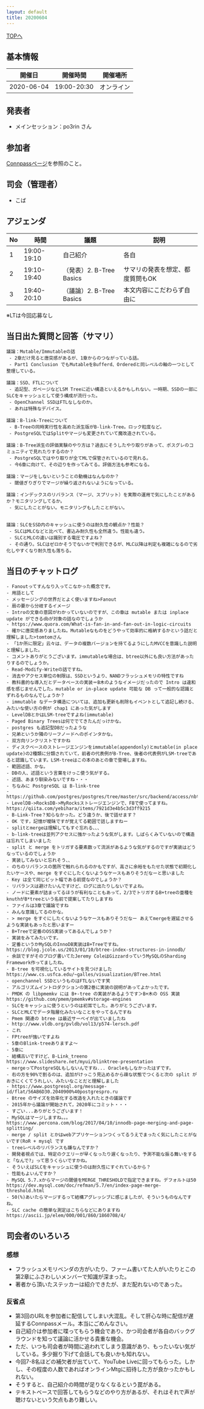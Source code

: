 ```yaml
---
layout: default
title: 20200604
---
```

[TOPへ](/group-tokyo/)

## 基本情報

|開催日|開催時間|開催場所|
|---|---|---|
|2020-06-04|19:00-20:30|オンライン|

## 発表者
- メインセッション：po3rin さん

## 参加者
[Connpassページ](https://databaseinternals.connpass.com/event/177235/)を参照のこと。

## 司会（管理者）
- こば

## アジェンダ

|No|時間|議題|説明|
|---|---|---|---|
|1|19:00-19:10|自己紹介|各自|
|2|19:10-19:40|（発表）2. B-Tree Basics|サマリの発表を想定、都度質問もOK|
|3|19:40-20:10|（議論）2. B-Tree Basics|本文内容にこだわらず自由に|

※LTは今回応募なし

## 当日出た質問と回答（サマリ）

```
議論：Mutable/Immutableの話
 - 2章だけ見ると唐突感があるが、1章からのつながっている話。
 - Part1 Conclusion でもMutableをBufferd、Orderedと同レベルの軸の一つとして整理している。

議論：SSD、FTLについて
 - 追記型、ガベージなどLSM Treeに近い構造といえるかもしれない。一時期、SSDの一部にSLCをキャッシュとして使う構成が流行った。
 - OpenChannel SSDはFTLなしなのか。
 - あれは特殊なデバイス。

議論：B-link-Treeについて
 - B-Treeの同時実行性を高めた派生版がB-link-Tree。ロック粒度など。
 - PostgreSQLではSplitやマージも変更されていて魔改造されている。

議論：B-Tree派生の評価実験のやり方は？過去にそうしたやり取りがあって、ポスグレのコミュニティで見れたりするのか？
 - PostgreSQLではやり取りが全てMLで保管されているので見れる。
 - 今6章に向けて、その辺りを作ってみてる。評価方法も参考になる。

議論：マージをしないということの動機はなんなのか？
 - 閾値ぎりぎりでマージが繰り返されないようになっている。

議論：インデックスのリバランス（マージ、スプリット）を実際の運用で気にしたことがあるか？モニタリングしてるか。
 - 気にしたことがない。モニタリングもしたことがない。


議論：SLCをSSD内のキャッシュに使うのは耐久性の観点か？性能？
 - SLCはMLCなどと比べて、書込み耐久性も全然違う。性能も違う。
 - SLCとMLCの違いは識別する電圧ですよね？
 - その通り。SLCはゼロかそうでないかで判別できるが、MLC以降は判定も複雑になるので劣化しやすくなり耐久性も落ちる。
```

## 当日のチャットログ

```
- Fanoutってすんなり入ってこなかった概念です。
- 用語として
- メッセージングの世界だとよく使いますね>Fanout
- 扇の要から分岐するイメージ
- Introの文章の意図がわかっていないのですが、この章は mutable または inplace update ができるdbが対象の話なのでしょうか
- https://www.quora.com/What-is-fan-in-and-fan-out-in-logic-circuits
- 確かに唐突感ありましたね。Mutableなものをどうやって効率的に格納するかという話だと理解しました>tomtomさん
- 「1か所に限定」云々は、データの複数バージョンを持てるようにしたMVCCを意識した説明と理解しました。
- コメントありがとうございます。immutableな場合は、btree以外にも良い方法があったりするのでしょうか。
- Read-Modify-Writeの話ですね。
- 消去やアクセス単位の制限は、SSDというより、NANDフラッシュメモリの特性ですね
- 教科書的な導入だとデータベースの実装＝B木のようなイメージだったので Intro は違和感を感じませんでした。mutable or in-place update 可能な DB って一般的な認識とずれるものなんでしょうか？
- immutable なデータ構造については、追加も更新も削除もイベントとして追記し続ける、みたいな使い方の例が chap1 にあった気がします
- LevelDBとかはLSM-treeですよね(immutable)
- Paged Binary Treesは何ででてきたんだっけかな。
- postgres も追記型DBだったような
- 兄弟というか隣のリーフノードへのポインタかな。
- 双方向リンクリストですかね
- ディスクベースのストレージエンジンをimmutable(appendonly)とmutable(in place update)の2種類に分類されていて，前者の代表例がB-Tree、後者の代表例がLSM-treeであると認識しています。LSM-treeはこの本のあとの章で登場しますね。
- 範囲述語、かな。
- DBの人、述語という言葉をけっこ使う気がする。
- 述語、あまり馴染みないですね・・・
- ちなみに PostgreSQL は B-link-tree
- https://github.com/postgres/postgres/tree/master/src/backend/access/nbtree
- LevelDB->RocksDB->MyRocksストレージエンジンで、FBで使ってますね。　https://qiita.com/yebihara/items/7921d3e4b5c3d3ff9215
- B-Link-Tree？知らなかった。どう違うか、後で話せます？
- OK です，記憶が曖昧ですが覚えてる範囲で話しますねー
- splitとmergeは理解してもすぐ忘れる、、、
- b-link-treeは並列アクセスに強かったような気がします。しばらくみていないので構造は忘れてしまいました
- split と merge をトリガする要素数って流派があるような気がするのですが実装はどうなっているのでしょうか
- 実装してみないと忘れそう、、
- のちのリバランスの箇所で触れられるのかもですが、高さに余裕をもたせた状態で初期化したいケースや、merge をすぐにしたくないようなケースもありそうだなーと思いました
- Key は全て同じビット幅である前提なのでしょうか？
- リバランスは避けたいんですけど、ログに出たりしないですよね。
- ノードに要素が詰まってるほうが有利なこともあって，2/3でトリガするB+treeの亜種をknuthがB*treeという名前で提案してたりしますね
- ファイルは3章で議論ですね
- みんな意識してるのかな。
- > merge をすぐにしたくないようなケースもありそうだなー あえてmergeを遅延させるような実装もあったと思いますー
- B+Treeで定番のOSS実装ってあるんでしょうか？
- 実装をみてみたいです。
- 定番というかMySQLのInnoDB実装はB+Treeですね。　https://blog.jcole.us/2013/01/10/btree-index-structures-in-innodb/
- 余談ですがそのブログ書いてたJeremy ColeはGizzardっていうMySQLのSharding Framework作ってましたね。
- B-tree を可視化しているサイトを見つけました https://www.cs.usfca.edu/~galles/visualization/BTree.html
- openchannel SSDというものはFTLないです笑
- アルゴリズムイントロダクションの第2巻に実装の説明があってよかったです。
- PMDK の libpmemkv には B+-tree の実装があるようです＞B+木の OSS 実装https://github.com/pmem/pmemkv#storage-engines
- SLCをキャッシュに使うというのは初耳でした。ありがとうございます。
- SLCとMLCでデータ階層化みたいなことをやってるんですね
- Pmem 関連の btree は最近サーベイが出ていましたね
- http://www.vldb.org/pvldb/vol13/p574-lersch.pdf
- これ
- FPtreeが強いですよね
- 5章のBlink-treeありますよ～
- 5章に
- 結構古いですけど、B-Link_treeno https://www.slideshare.net/myui/blinktree-presentation
- mergeってPostgreSQLもしないんですね... Oracleもしなかったはずです。
- 右の方を90%で割るのは、追加がけっこう見込めるから疎な状態でつくると次の split がおきにくくてうれしい、みたいなことだと理解しました
- https://www.postgresql.org/message-id/flat/56AB6D30.2040900%40postgrespro.ru
- Btree のサイズを効率化する改造を入れたときの議論です
- 2015年から議論が開始されて，2020年にコミット・・・
- すごい...ありがとうございます！
- MySQLはマージしますね。。。　https://www.percona.com/blog/2017/04/10/innodb-page-merging-and-page-splitting/
- merge / split とかはwebアプリケーションつくってるうえでまったく気にしたことがないです(RoR + mysql です
- treeレベルのリバランスも嫌なんですか？
- 開発者視点では、特定のクエリーが早くなったり遅くなったり、予測不能な振る舞いをすると「なんで?」って思うくらいですかね。
- そういえばSLCをキャッシュに使うのは耐久性にすぐれているから？
- 性能もよいんですか？
- MySQL 5.7.xからマージの閾値をMERGE_THRESHOLDで指定できますね。デフォルトは50 https://dev.mysql.com/doc/refman/5.7/en/index-page-merge-threshold.html
- 50(%)あいたらマージするって結構アグレッシブに感じましたが、そういうものなんですね。
- SLC cache の簡単な測定はこちらなどにありますね https://ascii.jp/elem/000/001/860/1860708/4/
```

## 司会者のいろいろ

### 感想

- フラッシュメモリベンダの方がいたり、ファーム書いてた人がいたりとこの第2章にふさわしいメンバーで知識が深まった。
- 著者から頂いたステッカーは紹介できたが、まだ配れないのであった。

### 反省点

- 第3回のURLを参加者に配信してしまい大混乱。そして肝心な時に配信が遅延するConnpassメール。本当にごめんなさい。
- 自己紹介は参加者に喋ってもらう機会であり、かつ司会者が各自のバックグラウンドを知って議論に活かせる貴重な機会。
- ただ、いつも司会者が時間に追われてしまう意識があり、もったいない気がしている。多少掘り下げて会話しても良いかも知れない。
- 今回7-8名ほどの補欠者が出ていて、YouTube Liveに回ってもらった。しかし、その程度の人数であればオンラインMtgに招待した方が良かったかもしれない。
- そうすると、自己紹介の時間が足りなくなるという罠がある。
- テキストベースで回答してもらうなどのやり方があるが、それはそれで声が聴けないという欠点もあり難しい。
